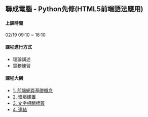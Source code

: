 ## 聯成電腦 - Python先修(HTML5前端語法應用)

#### 上課時間

02/19 09:10 ~ 16:10

#### 課程進行方式

- 理論講述
- 實務練習

#### 課程大綱
- [1. 前端網頁基礎概念](http://mirdex.github.io/HTML_20230219/1.%20前端網頁基礎概念.slides.html)
- [2. 環境建置](http://mirdex.github.io/HTML_20230219/2.%20開發環境與html簡介.slides.html)
- [3. 文字相關標籤](http://mirdex.github.io/HTML_20230219/3.%20文字相關的標籤.slides.html)
- [4. 連結](http://mirdex.github.io/HTML_20230219/4.%20連結.slides.html)
